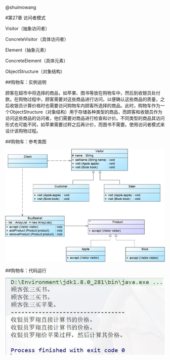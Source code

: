 @shuimowang

#第27章 访问者模式

Visitor（抽象访问者）

ConcreteVisitor（具体访问者）

Element（抽象元素）

ConcreteElement（具体元素）

ObjectStructure（对象结构）

##购物车：实例说明

  顾客在超市中将选择的商品，如苹果、图书等放在购物车中，然后到收银员处付款。在购物过程中，顾客需要对这些商品进行访问，以便确认这些商品的质量，之后收银员计算价格时也需要访问购物车内顾客所选择的商品。此时，购物车作为一个ObjectStructure（对象结构）用于存储各种类型的商品，而顾客和收银员作为访问这些商品的访问者，他们需要对商品进行检查和计价。不同类型的商品其访问形式也可能不同，如苹果需要过秤之后再计价，而图书不需要。使用访问者模式来设计该购物过程。

##购物车：参考类图

![Image text](https://github.com/shuimowang/shejimoshi/blob/main/Picture/visitor1.jpg)

##购物车：代码运行

![Image text](https://github.com/shuimowang/shejimoshi/blob/main/Picture/visitor2.jpg)
